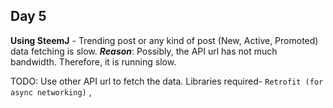## Day 5

**Using SteemJ** - Trending post or any kind of post (New, Active, Promoted) data fetching is slow. 
**_Reason_**: Possibly, the API url has not much bandwidth. Therefore, it is running slow.

TODO:
Use other API url to fetch the data.
Libraries required- ```Retrofit (for async networking)``` , 

  
